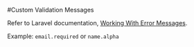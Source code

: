 #Custom Validation Messages

Refer to Laravel documentation, [Working With Error Messages](https://laravel.com/docs/5.1/validation#working-with-error-messages).

Example: ```email.required``` or ```name.alpha```
